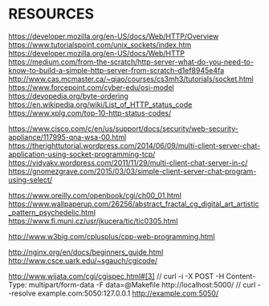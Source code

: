 # RESOURCES

https://developer.mozilla.org/en-US/docs/Web/HTTP/Overview
https://www.tutorialspoint.com/unix_sockets/index.htm
https://developer.mozilla.org/en-US/docs/Web/HTTP
https://medium.com/from-the-scratch/http-server-what-do-you-need-to-know-to-build-a-simple-http-server-from-scratch-d1ef8945e4fa
http://www.cas.mcmaster.ca/~qiao/courses/cs3mh3/tutorials/socket.html
https://www.forcepoint.com/cyber-edu/osi-model
https://devopedia.org/byte-ordering
https://en.wikipedia.org/wiki/List_of_HTTP_status_code
https://www.xplg.com/top-10-http-status-codes/

https://www.cisco.com/c/en/us/support/docs/security/web-security-appliance/117995-qna-wsa-00.html
https://therighttutorial.wordpress.com/2014/06/09/multi-client-server-chat-application-using-socket-programming-tcp/
https://vidyakv.wordpress.com/2011/11/29/multi-client-chat-server-in-c/
https://gnomezgrave.com/2015/03/03/simple-client-server-chat-program-using-select/


<!-- CGI  -->
https://www.oreilly.com/openbook/cgi/ch00_01.html
https://www.wallpaperup.com/26256/abstract_fractal_cg_digital_art_artistic_pattern_psychedelic.html
https://www.fi.muni.cz/usr/jkucera/tic/tic0305.html

http://www.w3big.com/cplusplus/cpp-web-programming.html

http://nginx.org/en/docs/beginners_guide.html
http://www.csce.uark.edu/~sgauch/cgicode/

http://www.wijata.com/cgi/cgispec.html#[3]
// curl -i -X POST -H Content-Type: multipart/form-data -F data=@Makefile http://localhost:5000/
// curl --resolve example.com:5050:127.0.0.1 http://example.com:5050/
